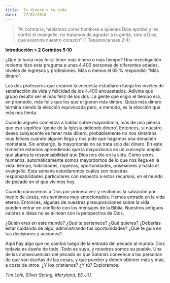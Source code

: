 ```yaml
---
title:  Tu dinero o tu vida
date:   27/01/2018
---
```


>“Al contrario, hablamos como hombres a quienes Dios aprobó y les confió el evangelio: no tratamos de agradar a la gente, sino a Dios, que examina nuestro corazón” (1 Tesalonicenses 2:4).

**Introducción > 2 Corintios 5:10**

¿Qué te haría más feliz: tener más dinero o más tiempo? Una investigación reciente hizo esta pregunta a unas 4.400 personas de diferentes edades, niveles de ingresos y profesiones. Más o menos el 65 % respondió: “Más dinero". 

Los dos profesores que crearon la encuesta estudiaron luego los niveles de satisfacción de vida y felicidad de los 4.400 encuestados. Adivina qué grupo resultó ser el más feliz de los dos. La gente que eligió el tiempo era, en promedio, más feliz que los que eligieron más dinero. Quizá más dinero termina siendo la elección equivocada pero, a menudo, es la elección que más nos tienta. 

Cuando alguien comienza a hablar sobre mayordomía, más de uno piensa que eso significa “gente de la Iglesia pidiendo dinero’. Entonces, si nuestro deseo subyacente es tener más dinero, probablemente no nos sintamos muy felices cuando alguien llega y nos pide que hagamos una donación monetaria. Sin embargo, la mayordomía no se trata solo del dinero. En este trimestre estamos aprendiendo que la mayordomía es un concepto amplio que abarca la responsabilidad que Dios nos dio en la vida. Como seres humanos, automáticamente somos mayordomos de lo que nos llega en la vida: tiempo, habilidades, riquezas, oportunidades, posesiones y hasta el evangelio. Esta semana estudiaremos cuáles son nuestras responsabilidades particulares con respecto a estos recursos, en el mundo de pecado en el que vivimos hoy. 

Cuando conocemos a Dios por primera vez y recibimos la salvación por medio de Jesús, nos sentimos muy emocionados. Hemos entrado en la vida eterna. Entonces, algunas de nuestras presuposiciones sobre la vida pueden entrar en conflicto con los mensajes de la Biblia. Nuestros antiguos valores e ideas no se alinean con la perspectiva de Dios. 

¿Quién eres en este mundo? ¿Qué te pertenece? ¿Qué quieres? ¿Deberías estar cuidando de algo, administrando tus oportunidades? ¿Qué te guía en tus decisiones y acciones? 

Aquí hay algo que no cambió luego de la entrada del pecado al mundo: Dios todavía es dueño de todo. Todo es suyo, y nosotros somos su pueblo. Una de las consecuencias del pecado es que Satanás convence a las personas de que son dueñas de las cosas, y que pueden y deben obtener más y más, a costa de otros. ¿Y los cristianos? ¿Y tú? Exploremos. 

*Tim Lale, Silver Spring, Maryland, EE.UU.*